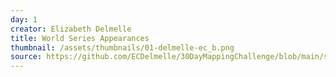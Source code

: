 ```yaml
---
day: 1
creator: Elizabeth Delmelle
title: World Series Appearances
thumbnail: /assets/thumbnails/01-delmelle-ec_b.png
source: https://github.com/ECDelmelle/30DayMappingChallenge/blob/main/scripts/1b_bubbles.R
---
```

